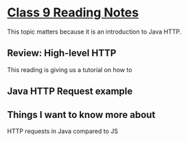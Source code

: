 # [Class 9 Reading Notes](https://github.com/snur206/reading-notes/blob/main/401/class9notes.md)

This topic matters because it is an introduction to Java HTTP.

## Review: High-level HTTP

This reading is giving us a tutorial on how to 

## Java HTTP Request example



## Things I want to know more about

HTTP requests in Java compared to JS
